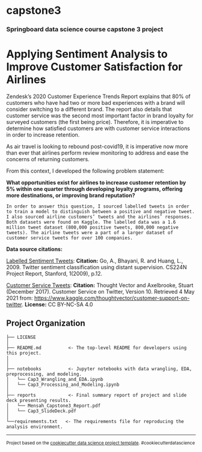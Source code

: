 capstone3
==============================

### Springboard data science course capstone 3 project

# Applying Sentiment Analysis to Improve Customer Satisfaction for Airlines


Zendesk’s 2020 Customer Experience Trends Report explains that 80% of customers who have had two or more bad experiences with a brand will consider switching to a different brand. The report also details that customer service was the second most important factor in brand loyalty for surveyed customers (the first being price). Therefore, it is imperative to determine how satisfied customers are with customer service interactions in order to increase retention. 

As air travel is looking to rebound post-covid19, it is imperative now more than ever that airlines perform review monitoring to address and ease the concerns of returning customers. 

From this context, I developed the following problem statement: 

**What opportunities exist for airlines to increase customer retention by 5% within one quarter through developing loyalty programs, offering more destinations, or improving brand reputation?**

	In order to answer this question, I sourced labelled tweets in order to train a model to distinguish between a positive and negative tweet. I also sourced airline customers’ tweets and the airlines’ responses. Both datasets were found on Kaggle. The labelled data was a 1.6 million tweet dataset (800,000 positive tweets, 800,000 negative tweets). The airline tweets were a part of a larger dataset of customer service tweets for over 100 companies.



**Data source citations:**
 
[Labelled Sentiment Tweets](https://www.kaggle.com/kazanova/sentiment140):
**Citation:** Go, A., Bhayani, R. and Huang, L., 2009. Twitter sentiment classification using distant supervision. CS224N Project Report, Stanford, 1(2009), p.12.
 
[Customer Service Tweets](https://www.kaggle.com/thoughtvector/customer-support-on-twitter):
**Citation:** Thought Vector and Axelbrooke, Stuart (December 2017). Customer Service on Twitter, Version 10. Retrieved 4 May 2021 from: https://www.kaggle.com/thoughtvector/customer-support-on-twitter.
**License:** CC BY-NC-SA 4.0


Project Organization
------------

    ├── LICENSE
    │
    ├── README.md          <- The top-level README for developers using this project.
    │
    │
    ├── notebooks          <- Jupyter notebooks with data wrangling, EDA, preprocessing, and modeling.
    │   └── Cap3_Wrangling_and_EDA.ipynb            
    │   └── Cap3_Processing_and_Modeling.ipynb                      
    │
    ├── reports            <- Final summary report of project and slide deck presenting results.
    │   └── Mensah_Capstone3_Report.pdf
    │   └── Cap3_SlideDeck.pdf     
    │
    └──requirements.txt   <- The requirements file for reproducing the analysis environment. 


--------

<p><small>Project based on the <a target="_blank" href="https://drivendata.github.io/cookiecutter-data-science/">cookiecutter data science project template</a>. #cookiecutterdatascience</small></p>
